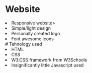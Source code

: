 # Website
  <li>Responsive website></li>
  <li>Simple/light design</li>
  <li>Personally created logo</li>
  <li>Font awesome icons</li>
# Tehnology used
  <li> HTML</li>
  <li>CSS</li>
  <li>W3.CSS framework from W3Schools</li>
  <li>Insignificantly little Javascript used</li>
  
